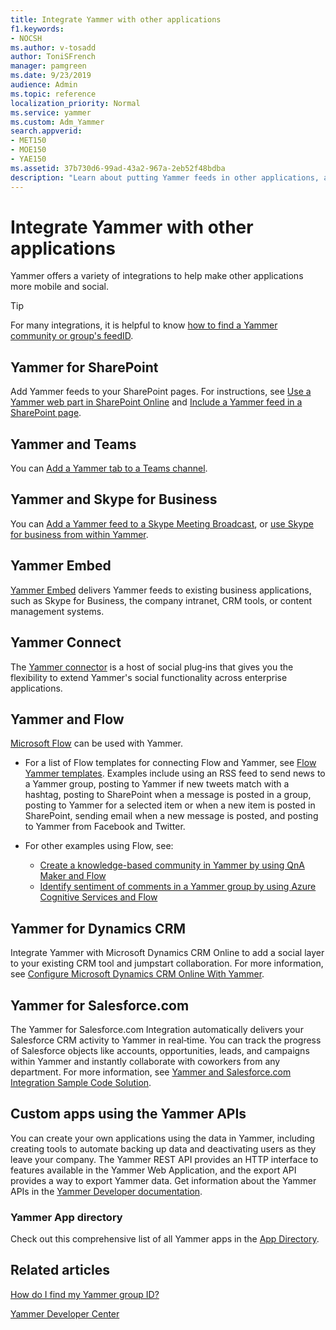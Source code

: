 ```yaml
---
title: Integrate Yammer with other applications
f1.keywords:
- NOCSH
ms.author: v-tosadd
author: ToniSFrench
manager: pamgreen
ms.date: 9/23/2019
audience: Admin
ms.topic: reference
localization_priority: Normal
ms.service: yammer
ms.custom: Adm_Yammer
search.appverid:
- MET150
- MOE150
- YAE150
ms.assetid: 37b730d6-99ad-43a2-967a-2eb52f48bdba
description: "Learn about putting Yammer feeds in other applications, and using other applications with Yammer."
---
```


# Integrate Yammer with other applications

Yammer offers a variety of integrations to help make other applications more mobile and social. 
  
> [!TIP]
> For many integrations, it is helpful to know [how to find a Yammer community or group's feedID](https://support.office.com/article/392aea9c-e622-4f5a-8f6a-26dafe970bcb). 
  
## Yammer for SharePoint

Add Yammer feeds to your SharePoint pages. For instructions, see [Use a Yammer web part in SharePoint Online](https://support.office.com/article/a53cfa0c-3d09-42c8-a286-1038a81c59da) and [Include a Yammer feed in a SharePoint page](embed-a-feed-into-a-sharepoint-site.md).
  
## Yammer and Teams

You can [Add a Yammer tab to a Teams channel](https://support.office.com/article/9fdca2b6-f03f-4632-87d1-e83b87b458b2).

## Yammer and Skype for Business

You can [Add a Yammer feed to a Skype Meeting Broadcast](https://support.office.com/article/0d92d1c4-4032-4b5b-bee4-cdeab1aea7c0), or [use Skype for business from within Yammer](https://support.office.com/article/e221b8ae-9647-4b46-b79e-257c36b1a1f8.aspx).

## Yammer Embed

 [Yammer Embed](https://go.microsoft.com/fwlink/?LinkId=524147) delivers Yammer feeds to existing business applications, such as Skype for Business, the company intranet, CRM tools, or content management systems. 

## Yammer Connect

The [Yammer connector](https://docs.microsoft.com/connectors/yammer/) is a host of social plug‐ins that gives you the flexibility to extend Yammer's social functionality across enterprise applications. 
  
## Yammer and Flow

[Microsoft Flow](https://docs.microsoft.com/flow/) can be used with Yammer.  

- For a list of Flow templates for connecting Flow and Yammer, see [Flow Yammer templates](https://flow.microsoft.com/connectors/shared_yammer/yammer/). Examples include using an RSS feed to send news to a Yammer group, posting to Yammer if new tweets match with a hashtag, posting to SharePoint when a message is posted in a group, posting to Yammer for a selected item or when a new item is posted in SharePoint, sending email when a new message is posted, and posting to Yammer from Facebook and Twitter.

- For other examples using Flow, see: 
    - [Create a knowledge-based community in Yammer by using QnA Maker and Flow](https://techcommunity.microsoft.com/t5/Yammer-Resources/Create-a-knowledge-based-community-in-Yammer-by-using-QnA-Maker/ta-p/393467)
    - [Identify sentiment of comments in a Yammer group by using Azure Cognitive Services and Flow](https://techcommunity.microsoft.com/t5/Yammer-Resources/Identify-sentiment-of-comments-in-a-Yammer-group-by-using-Azure/ta-p/393398) 

## Yammer for Dynamics CRM

Integrate Yammer with Microsoft Dynamics CRM Online to add a social layer to your existing CRM tool and jumpstart collaboration. For more information, see [Configure Microsoft Dynamics CRM Online With Yammer](https://go.microsoft.com/fwlink/?linkid=868110).
  
## Yammer for Salesforce.com

The Yammer for Salesforce.com Integration automatically delivers your Salesforce CRM activity to Yammer in real‐time. You can track the progress of Salesforce objects like accounts, opportunities, leads, and campaigns within Yammer and instantly collaborate with coworkers from any department. For more information, see [Yammer and Salesforce.com Integration Sample Code Solution](https://go.microsoft.com/fwlink/?LinkId=525982).
  
## Custom apps using the Yammer APIs

You can create your own applications using the data in Yammer, including creating tools to automate backing up data and deactivating users as they leave your company. The Yammer REST API provides an HTTP interface to features available in the Yammer Web Application, and the export API provides a way to export Yammer data. Get information about the Yammer APIs in the [Yammer Developer documentation](https://developer.microsoft.com/yammer). 
  
### Yammer App directory

Check out this comprehensive list of all Yammer apps in the [App Directory](https://go.microsoft.com/fwlink/?LinkId=524143).
  
## Related articles

[How do I find my Yammer group ID?](https://support.office.com/article/b0e49b2c-ca30-4025-b3bc-7bd764c3e2ec)

[Yammer Developer Center](https://go.microsoft.com/fwlink/?LinkId=525064)
